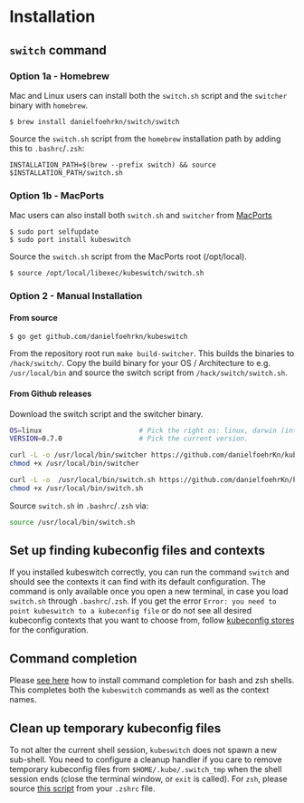 # Installation

## `switch` command

### Option 1a - Homebrew

Mac and Linux users can install both the `switch.sh` script and the `switcher` binary with `homebrew`.
```
$ brew install danielfoehrkn/switch/switch
```

Source the `switch.sh` script from the `homebrew` installation path by adding this to `.bashrc`/`.zsh`:
```
INSTALLATION_PATH=$(brew --prefix switch) && source $INSTALLATION_PATH/switch.sh
```

### Option 1b - MacPorts

Mac users can also install both `switch.sh` and `switcher` from [MacPorts](https://www.macports.org)
```
$ sudo port selfupdate
$ sudo port install kubeswitch
```

Source the `switch.sh` script from the MacPorts root (/opt/local).
```
$ source /opt/local/libexec/kubeswitch/switch.sh
```

### Option 2 - Manual Installation

#### From source

```
$ go get github.com/danielfoehrkn/kubeswitch
```

From the repository root run `make build-switcher`.
This builds the binaries to `/hack/switch/`.
Copy the build binary for your OS / Architecture to e.g. `/usr/local/bin`
and source the switch script from `/hack/switch/switch.sh`.

#### From Github releases

Download the switch script and the switcher binary.

```sh
OS=linux                        # Pick the right os: linux, darwin (intel only)
VERSION=0.7.0                   # Pick the current version.

curl -L -o /usr/local/bin/switcher https://github.com/danielfoehrKn/kubeswitch/releases/download/${VERSION}/switcher_${OS}_amd64
chmod +x /usr/local/bin/switcher

curl -L -o  /usr/local/bin/switch.sh https://github.com/danielfoehrKn/kubeswitch/releases/download/${VERSION}/switch.sh
chmod +x /usr/local/bin/switch.sh
```

Source `switch.sh` in `.bashrc`/`.zsh` via:

```sh
source /usr/local/bin/switch.sh
```

## Set up finding kubeconfig files and contexts

If you installed kubeswitch correctly, you can run the command `switch`
and should see the contexts it can find with its default configuration.
The command is only available once you open a new terminal, in case you load
`switch.sh` through `.bashrc`/`.zsh`. If you get the error
`Error: you need to point kubeswitch to a kubeconfig file` or do not see all
desired kubeconfig contexts that you want to choose from, follow
[kubeconfig stores](kubeconfig_stores.md) for the configuration.

## Command completion

Please [see here](command_completion.md) how to install command completion for bash and zsh shells.
This completes both the `kubeswitch` commands as well as the context names.

## Clean up temporary kubeconfig files

To not alter the current shell session, `kubeswitch` does not spawn a new sub-shell.
You need to configure a cleanup handler if you care to remove temporary kubeconfig files from `$HOME/.kube/.switch_tmp` when the shell session
ends (close the terminal window, or `exit` is called).
For `zsh`, please source [this script](/scripts/cleanup_handler_zsh.sh) from your `.zshrc` file.
